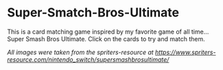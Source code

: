# Super-Smatch-Bros-Ultimate
This is a card matching game inspired by my favorite game of all time...
Super Smash Bros Ultimate.
Click on the cards to try and match them.

*All images were taken from the spriters-resource at https://www.spriters-resource.com/nintendo_switch/supersmashbrosultimate/*
